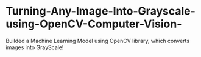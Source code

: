 # Turning-Any-Image-Into-Grayscale-using-OpenCV-Computer-Vision-
Builded a Machine Learning Model using OpenCV library, which converts images into GrayScale!

